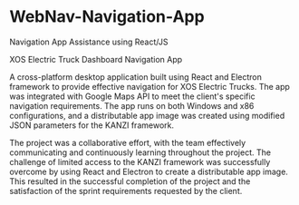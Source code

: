# WebNav-Navigation-App
Navigation App Assistance using React/JS

XOS Electric Truck Dashboard Navigation App

A cross-platform desktop application built using React and Electron framework to provide effective navigation for XOS Electric Trucks. The app was integrated with Google Maps API to meet the client's specific navigation requirements. The app runs on both Windows and x86 configurations, and a distributable app image was created using modified JSON parameters for the KANZI framework.

The project was a collaborative effort, with the team effectively communicating and continuously learning throughout the project. The challenge of limited access to the KANZI framework was successfully overcome by using React and Electron to create a distributable app image. This resulted in the successful completion of the project and the satisfaction of the sprint requirements requested by the client.
